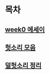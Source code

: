 # 목차

## [week0 에세이](essay1.md)
## [헛소리 모음](thinks/tthinks.md)
## [덜헛소리 정리](better_thinks/better.md)
